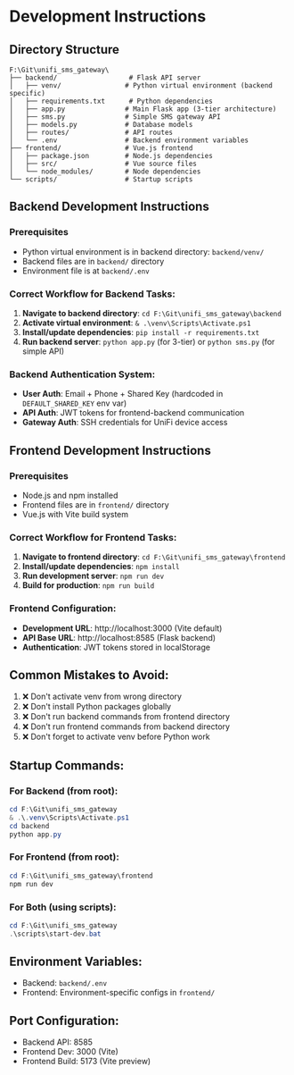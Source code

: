 # Development Instructions

## Directory Structure
```
F:\Git\unifi_sms_gateway\
├── backend/                  # Flask API server
│   ├── venv/                # Python virtual environment (backend specific)
│   ├── requirements.txt      # Python dependencies
│   ├── app.py               # Main Flask app (3-tier architecture)
│   ├── sms.py               # Simple SMS gateway API
│   ├── models.py            # Database models
│   ├── routes/              # API routes
│   └── .env                 # Backend environment variables
├── frontend/                # Vue.js frontend
│   ├── package.json         # Node.js dependencies
│   ├── src/                 # Vue source files
│   └── node_modules/        # Node dependencies
└── scripts/                 # Startup scripts
```

## Backend Development Instructions

### Prerequisites
- Python virtual environment is in backend directory: `backend/venv/`
- Backend files are in `backend/` directory
- Environment file is at `backend/.env`

### Correct Workflow for Backend Tasks:
1. **Navigate to backend directory**: `cd F:\Git\unifi_sms_gateway\backend`
2. **Activate virtual environment**: `& .\venv\Scripts\Activate.ps1`
3. **Install/update dependencies**: `pip install -r requirements.txt`
4. **Run backend server**: `python app.py` (for 3-tier) or `python sms.py` (for simple API)

### Backend Authentication System:
- **User Auth**: Email + Phone + Shared Key (hardcoded in `DEFAULT_SHARED_KEY` env var)
- **API Auth**: JWT tokens for frontend-backend communication
- **Gateway Auth**: SSH credentials for UniFi device access

## Frontend Development Instructions

### Prerequisites
- Node.js and npm installed
- Frontend files are in `frontend/` directory
- Vue.js with Vite build system

### Correct Workflow for Frontend Tasks:
1. **Navigate to frontend directory**: `cd F:\Git\unifi_sms_gateway\frontend`
2. **Install/update dependencies**: `npm install`
3. **Run development server**: `npm run dev`
4. **Build for production**: `npm run build`

### Frontend Configuration:
- **Development URL**: http://localhost:3000 (Vite default)
- **API Base URL**: http://localhost:8585 (Flask backend)
- **Authentication**: JWT tokens stored in localStorage

## Common Mistakes to Avoid:
1. ❌ Don't activate venv from wrong directory
2. ❌ Don't install Python packages globally
3. ❌ Don't run backend commands from frontend directory
4. ❌ Don't run frontend commands from backend directory
5. ❌ Don't forget to activate venv before Python work

## Startup Commands:

### For Backend (from root):
```powershell
cd F:\Git\unifi_sms_gateway
& .\.venv\Scripts\Activate.ps1
cd backend
python app.py
```

### For Frontend (from root):
```powershell
cd F:\Git\unifi_sms_gateway\frontend
npm run dev
```

### For Both (using scripts):
```powershell
cd F:\Git\unifi_sms_gateway
.\scripts\start-dev.bat
```

## Environment Variables:
- Backend: `backend/.env`
- Frontend: Environment-specific configs in `frontend/`

## Port Configuration:
- Backend API: 8585
- Frontend Dev: 3000 (Vite)
- Frontend Build: 5173 (Vite preview)
